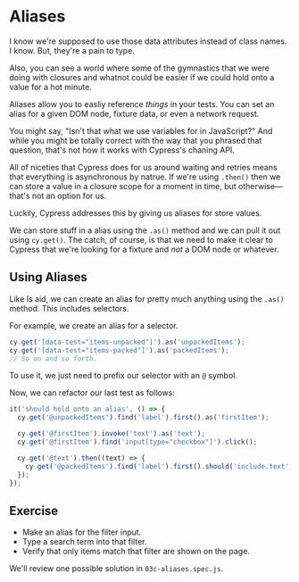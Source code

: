 # Aliases

I know we're supposed to use those data attributes instead of class names. I know. But, they're a pain to type.

Also, you can see a world where some of the gymnastics that we were doing with closures and whatnot could be easier if we could hold onto a value for a hot minute.

Aliases allow you to easliy reference _things_ in your tests. You can set an alias for a given DOM node, fixture data, or even a network request.

You might say, "Isn't that what we use variables for in JavaScript?" And while you might be totally correct with the way that you phrased that question, that's not how it works with Cypress's chaning API.

All of niceties that Cypress does for us around waiting and retries means that everything is asynchronous by natrue. If we're using `.then()` then we can store a value in a closure scope for a moment in time, but otherwise—that's not an option for us.

Luckily, Cypress addresses this by giving us aliases for store values.

We can store stuff in a alias using the `.as()` method and we can pull it out using `cy.get()`. The catch, of course, is that we need to make it clear to Cypress that we're looking for a fixture and _not_ a DOM node or whatever.

## Using Aliases

Like Is aid, we can create an alias for pretty much anything using the `.as()` method. This includes selectors.

For example, we create an alias for a selector.

```js
cy.get('[data-test="items-unpacked"]').as('unpackedItems');
cy.get('[data-test="items-packed"]').as('packedItems');
// So on and so forth.
```

To use it, we just need to prefix our selector with an `@` symbol.

Now, we can refactor our last test as follows:

```js
it('should hold onto an alias', () => {
  cy.get('@unpackedItems').find('label').first().as('firstItem');

  cy.get('@firstItem').invoke('text').as('text');
  cy.get('@firstItem').find('input[type="checkbox"]').click();

  cy.get('@text').then((text) => {
    cy.get('@packedItems').find('label').first().should('include.text', text);
  });
});
```

## Exercise

- Make an alias for the filter input.
- Type a search term into that filter.
- Verify that only items match that filter are shown on the page.

We'll review one possible solution in `03c-aliases.spec.js`.

